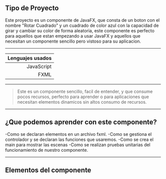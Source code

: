 ## Tipo de Proyecto
Este proyecto es un componente de JavaFX, que consta de un boton con el nombre "Rotar Cuadrado" y un cuadrado de color azul con la capacidad de girar y cambiar su color de forma aleatoria, este componente es perfecto para aquellos que estan empezando a usar JavaFX y aquellos que necesitan un componente sencillo pero vistoso para su aplicacion.

---

| Lenguajes usados |
|-----------------:|
|    JavaScript    |
|       FXML       |

---
>Este es un componente sencillo, facil de entender, y que consume pocos recursos, perfecto para aprender o para aplicaciones que necesitan elementos dinamicos sin altos consumo de recursos.

---
## ¿Que podemos aprender con este componente?
-Como se declaran elementos en un archivo fxml.
-Como se gestiona el controlador y se declaran las funciones que usaremos.
-Como se crea el main para mostrar las escenas
-Como se realizan pruebas unitarias del funcionamiento de nuestro componente.

---
## Elementos del componente
